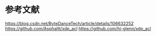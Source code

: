 


# 参考文献
https://blog.csdn.net/ByteDanceTech/article/details/106632252
https://github.com/Asphaltt/xdp_acl
https://github.com/hi-glenn/xdp_acl



